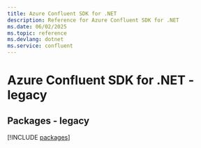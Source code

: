 ```yaml
---
title: Azure Confluent SDK for .NET
description: Reference for Azure Confluent SDK for .NET
ms.date: 06/02/2025
ms.topic: reference
ms.devlang: dotnet
ms.service: confluent
---
```

# Azure Confluent SDK for .NET - legacy
## Packages - legacy
[!INCLUDE [packages](confluent-index.md)]
